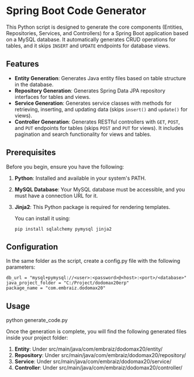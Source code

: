 # Spring Boot Code Generator

This Python script is designed to generate the core components (Entities, Repositories, Services, and Controllers) for a Spring Boot application based on a MySQL database. It automatically generates CRUD operations for tables, and it skips `INSERT` and `UPDATE` endpoints for database views.

## Features

- **Entity Generation**: Generates Java entity files based on table structure in the database.
- **Repository Generation**: Generates Spring Data JPA repository interfaces for tables and views.
- **Service Generation**: Generates service classes with methods for retrieving, inserting, and updating data (skips `insert()` and `update()` for views).
- **Controller Generation**: Generates RESTful controllers with `GET`, `POST`, and `PUT` endpoints for tables (skips `POST` and `PUT` for views). It includes pagination and search functionality for views and tables.

## Prerequisites

Before you begin, ensure you have the following:

1. **Python**: Installed and available in your system's PATH.
2. **MySQL Database**: Your MySQL database must be accessible, and you must have a connection URL for it.
3. **Jinja2**: This Python package is required for rendering templates.
   
   You can install it using:
   ```
   pip install sqlalchemy pymysql jinja2
   ```

## Configuration

   In the same folder as the script, create a config.py file with the following parameters:
   ```
   db_url = "mysql+pymysql://<user>:<password>@<host>:<port>/<database>"
   java_project_folder = "C:/Project/dodomax20erp"
   package_name = "com.embraiz.dodomax20"
   ```
## Usage

python generate_code.py

Once the generation is complete, you will find the following generated files inside your project folder:

1. **Entity**: Under src/main/java/com/embraiz/dodomax20/entity/
2. **Repository**: Under src/main/java/com/embraiz/dodomax20/repository/
3. **Service**: Under src/main/java/com/embraiz/dodomax20/service/
4. **Controller**: Under src/main/java/com/embraiz/dodomax20/controller/